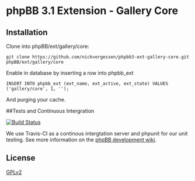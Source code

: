 # phpBB 3.1 Extension - Gallery Core

## Installation

Clone into phpBB/ext/gallery/core:

    git clone https://github.com/nickvergessen/phpbb3-ext-gallery-core.git phpBB/ext/gallery/core

Enable in database by inserting a row into phpbb_ext

    INSERT INTO phpbb_ext (ext_name, ext_active, ext_state) VALUES ('gallery/core', 1, '');

And purging your cache.

##Tests and Continuous Intergration

[![Build Status](https://travis-ci.org/nickvergessen/phpbb3-ext-gallery-core.png?branch=develop)](https://travis-ci.org/nickvergessen/phpbb3-ext-gallery-core)

We use Travis-CI as a continous intergtation server and phpunit for our unit testing. See more information on the [phpBB development wiki](https://wiki.phpbb.com/Unit_Tests).

## License

[GPLv2](license.txt)
